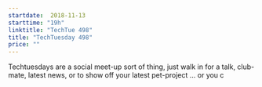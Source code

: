 ```yaml
---
startdate:  2018-11-13
starttime: "19h"
linktitle: "TechTue 498"
title: "TechTuesday 498"
price: ""
---
```


Techtuesdays are a social meet-up sort of thing, just walk in for a talk, club-mate, latest news, or to show off your latest pet-project ... or you c